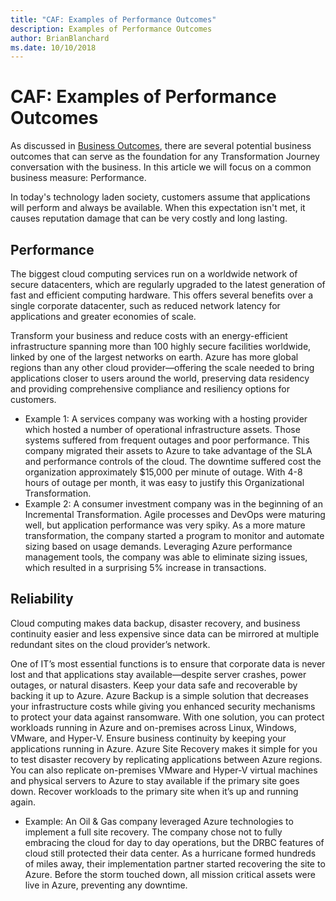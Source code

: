 ```yaml
---
title: "CAF: Examples of Performance Outcomes"
description: Examples of Performance Outcomes
author: BrianBlanchard
ms.date: 10/10/2018
---
```


# CAF: Examples of Performance Outcomes

As discussed in [Business Outcomes](overview.md), there are several potential business outcomes that can serve as the foundation for any Transformation Journey conversation with the business. In this article we will focus on a common business measure: Performance.

In today's technology laden society, customers assume that applications will perform and always be available. When this expectation isn't met, it causes reputation damage that can be very costly and long lasting.

## Performance

The biggest cloud computing services run on a worldwide network of secure datacenters, which are regularly upgraded to the latest generation of fast and efficient computing hardware. This offers several benefits over a single corporate datacenter, such as reduced network latency for applications and greater economies of scale.

Transform your business and reduce costs with an energy-efficient infrastructure spanning more than 100 highly secure facilities worldwide, linked by one of the largest networks on earth. Azure has more global regions than any other cloud provider—offering the scale needed to bring applications closer to users around the world, preserving data residency and providing comprehensive compliance and resiliency options for customers.

* Example 1: A services company was working with a hosting provider which hosted a number of operational infrastructure assets. Those systems suffered from frequent outages and poor performance. This company migrated their assets to Azure to take advantage of the SLA and performance controls of the cloud. The downtime suffered cost the organization approximately $15,000 per minute of outage. With 4-8 hours of outage per month, it was easy to justify this Organizational Transformation.
* Example 2: A consumer investment company was in the beginning of an Incremental Transformation. Agile processes and DevOps were maturing well, but application performance was very spiky. As a more mature transformation, the company started a program to monitor and automate sizing based on usage demands. Leveraging Azure performance management tools, the company was able to eliminate sizing issues, which resulted in a surprising 5% increase in transactions.

## Reliability

Cloud computing makes data backup, disaster recovery, and business continuity easier and less expensive since data can be mirrored at multiple redundant sites on the cloud provider’s network.

One of IT’s most essential functions is to ensure that corporate data is never lost and that applications stay available—despite server crashes, power outages, or natural disasters. Keep your data safe and recoverable by backing it up to Azure. Azure Backup is a simple solution that decreases your infrastructure costs while giving you enhanced security mechanisms to protect your data against ransomware. With one solution, you can protect workloads running in Azure and on-premises across Linux, Windows, VMware, and Hyper-V. Ensure business continuity by keeping your applications running in Azure. Azure Site Recovery makes it simple for you to test disaster recovery by replicating applications between Azure regions. You can also replicate on-premises VMware and Hyper-V virtual machines and physical servers to Azure to stay available if the primary site goes down. Recover workloads to the primary site when it’s up and running again.

* Example: An Oil & Gas company leveraged Azure technologies to implement a full site recovery. The company chose not to fully embracing the cloud for day to day operations, but the DRBC features of cloud still protected their data center. As a hurricane formed hundreds of miles away, their implementation partner started recovering the site to Azure. Before the storm touched down, all mission critical assets were live in Azure, preventing any downtime.
